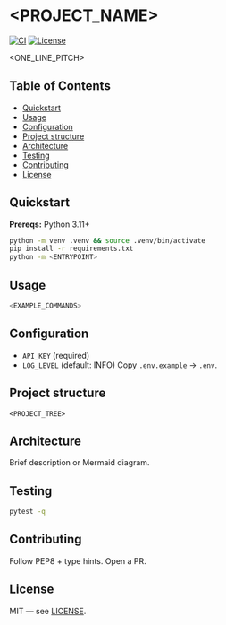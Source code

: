 
# <PROJECT_NAME>
[![CI](https://img.shields.io/badge/CI-passing)]() [![License](https://img.shields.io/badge/License-MIT-yellow.svg)]()

<ONE_LINE_PITCH>

## Table of Contents
- [Quickstart](#quickstart)
- [Usage](#usage)
- [Configuration](#configuration)
- [Project structure](#project-structure)
- [Architecture](#architecture)
- [Testing](#testing)
- [Contributing](#contributing)
- [License](#license)

## Quickstart
**Prereqs:** Python 3.11+
```bash
python -m venv .venv && source .venv/bin/activate
pip install -r requirements.txt
python -m <ENTRYPOINT>
```

## Usage
```bash
<EXAMPLE_COMMANDS>
```

## Configuration
- `API_KEY` (required)
- `LOG_LEVEL` (default: INFO)
Copy `.env.example` → `.env`.

## Project structure
```
<PROJECT_TREE>
```

## Architecture
Brief description or Mermaid diagram.

## Testing
```bash
pytest -q
```

## Contributing
Follow PEP8 + type hints. Open a PR.

## License
MIT — see [LICENSE](LICENSE).
